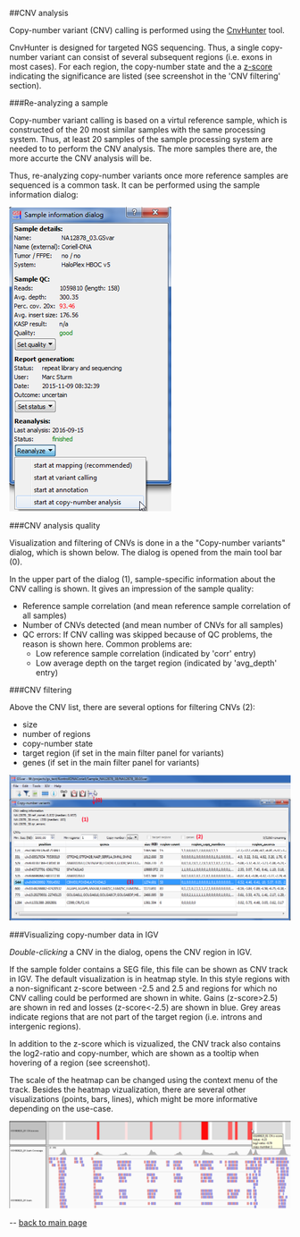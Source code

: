 ##CNV analysis

Copy-number variant (CNV) calling is performed using the [CnvHunter](https://github.com/imgag/ngs-bits/) tool.

CnvHunter is designed for targeted NGS sequencing. Thus, a single copy-number variant can consist of several subsequent regions (i.e. exons in most cases). For each region, the copy-number state and the a [z-score](https://en.wikipedia.org/wiki/Standard_score) indicating the significance are listed (see screenshot in the 'CNV filtering' section).

###Re-analyzing a sample

Copy-number variant calling is based on a virtul reference sample, which is constructed of the 20 most similar samples with the same processing system. Thus, at least 20 samples of the sample processing system are needed to to perform the CNV analysis. The more samples there are, the more accurte the CNV analysis will be.

Thus, re-analyzing copy-number variants once more reference samples are sequenced is a common task. It can be performed using the sample information dialog:

![alt text](cnv_reanalyze.png)

###CNV analysis quality

Visualization and filtering of CNVs is done in a the "Copy-number variants" dialog, which is shown below.
The dialog is opened from the main tool bar (0). 

In the upper part of the dialog (1), sample-specific information about the CNV calling is shown. It gives an impression  of the sample quality:

* Reference sample correlation (and mean reference sample correlation of all samples)
* Number of CNVs detected (and mean number of CNVs for all samples)
* QC errors: If CNV calling was skipped because of QC problems, the reason is shown here. Common problems are:
	* Low reference sample correlation (indicated by 'corr' entry)
	* Low average depth on the target region (indicated by 'avg_depth' entry)

###CNV filtering

Above the CNV list, there are several options for filtering CNVs (2):

* size
* number of regions
* copy-number state
* target region (if set in the main filter panel for variants)
* genes (if set in the main filter panel for variants)

![alt text](cnv_filtering.png)


###Visualizing copy-number data in IGV

*Double-clicking* a CNV in the dialog, opens the CNV region in IGV.

If the sample folder contains a SEG file, this file can be shown as CNV track in IGV. The default visualization is in heatmap style. In this style regions with a non-significant z-score between -2.5 and 2.5 and regions for which no CNV calling could be performed are shown in white. Gains (z-score>2.5) are shown in red and losses (z-score<-2.5) are shown in blue. Grey areas indicate regions that are not part of the target region (i.e. introns and intergenic regions).

In addition to the z-score which is vizualized, the CNV track also contains the log2-ratio and copy-number, which are shown as a tooltip when hovering of a region (see screenshot).

The scale of the heatmap can be changed using the context menu of the track. Besides the heatmap vizualization, there are several other visualizations (points, bars, lines), which might be more informative depending on the use-case.


![alt text](cnv_visualization.png)

--
[back to main page](index.md)







